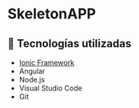 # SkeletonAPP

## 🚀 Tecnologías utilizadas

- [Ionic Framework](https://ionicframework.com/)
- Angular
- Node.js
- Visual Studio Code
- Git
